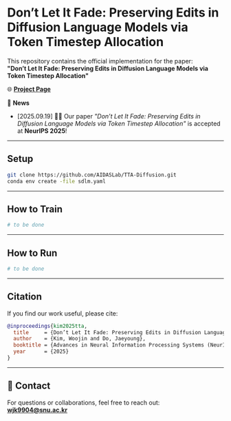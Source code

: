 # Don’t Let It Fade: Preserving Edits in Diffusion Language Models via Token Timestep Allocation

This repository contains the official implementation for the paper:  
**"Don’t Let It Fade: Preserving Edits in Diffusion Language Models via Token Timestep Allocation"**

🌐 [**Project Page**](https://aidaslab.github.io/TTA-Diffusion/)

📜 **News**  
- [2025.09.19] 🎉🎉 Our paper *"Don’t Let It Fade: Preserving Edits in Diffusion Language Models via Token Timestep Allocation"* is accepted at **NeurIPS 2025**!

---

## Setup
```bash
git clone https://github.com/AIDASLab/TTA-Diffusion.git
conda env create -file sdlm.yaml
```

---

## How to Train
```bash
# to be done
```

---

## How to Run
```bash
# to be done
```

---

## Citation
If you find our work useful, please cite:
```bibtex
@inproceedings{kim2025tta,
  title     = {Don’t Let It Fade: Preserving Edits in Diffusion Language Models via Token Timestep Allocation},
  author    = {Kim, Woojin and Do, Jaeyoung},
  booktitle = {Advances in Neural Information Processing Systems (NeurIPS)},
  year      = {2025}
}
```

---

## 📧 Contact
For questions or collaborations, feel free to reach out:  
**wjk9904@snu.ac.kr**
